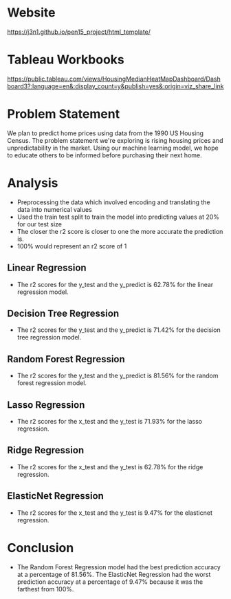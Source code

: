 # Website
https://j3n1.github.io/pen15_project/html_template/

# Tableau Workbooks
https://public.tableau.com/views/HousingMedianHeatMapDashboard/Dashboard3?:language=en&:display_count=y&publish=yes&:origin=viz_share_link

# Problem Statement 
We plan to predict home prices using data from the 1990 US Housing Census. 
The problem statement we're exploring is rising housing prices and unpredictability in the market. Using our machine learning model, we hope to educate others to be informed before purchasing their next home.

# Analysis
- Preprocessing the data which involved encoding and translating the data into numerical values
- Used the train test split to train the model into predicting values at 20% for our test size
- The closer the r2 score is closer to one the more accurate the prediction is. 
- 100% would represent an r2 score of 1

## Linear Regression
- The r2 scores for the y_test and the y_predict is 62.78% for the linear regression model.
## Decision Tree Regression
- The r2 scores for the y_test and the y_predict is 71.42% for the decision tree regression model.
## Random Forest Regression
- The r2 scores for the y_test and the y_predict is 81.56% for the random forest regression model.
## Lasso Regression
- The r2 scores for the x_test and the y_test is 71.93% for the lasso regression.
## Ridge Regression
- The r2 scores for the x_test and the y_test is 62.78% for the ridge regression.
## ElasticNet Regression
- The r2 scores for the x_test and the y_test is 9.47% for the elasticnet regression.

# Conclusion
- The Random Forest Regression model had the best prediction accuracy at a percentage of 81.56%. The ElasticNet Regression had the worst prediction accuracy at a percentage of 9.47% because it was the farthest from 100%. 
